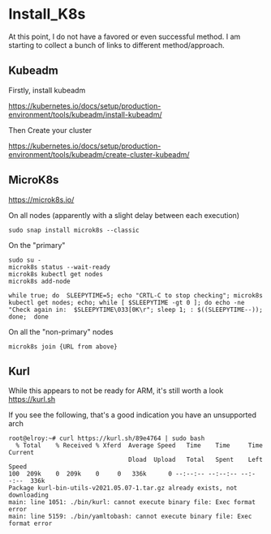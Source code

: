 # Install_K8s
At this point, I do not have a favored or even successful method.  I am starting to collect a bunch of links 
to different method/approach.

## Kubeadm
Firstly, install kubeadm

https://kubernetes.io/docs/setup/production-environment/tools/kubeadm/install-kubeadm/

Then Create your cluster

https://kubernetes.io/docs/setup/production-environment/tools/kubeadm/create-cluster-kubeadm/

## MicroK8s
https://microk8s.io/

On all nodes (apparently with a slight delay between each execution)
```
sudo snap install microk8s --classic
````

On the "primary"
```
sudo su -
microk8s status --wait-ready
microk8s kubectl get nodes
microk8s add-node

while true; do  SLEEPYTIME=5; echo "CRTL-C to stop checking"; microk8s kubectl get nodes; echo; while [ $SLEEPYTIME -gt 0 ]; do echo -ne "Check again in:  $SLEEPYTIME\033[0K\r"; sleep 1; : $((SLEEPYTIME--)); done;  done
```

On all the "non-primary" nodes
```
microk8s join {URL from above}
```

## Kurl
While this appears to not be ready for ARM, it's still worth a look
https://kurl.sh

If you see the following, that's a good indication you have an unsupported arch
```
root@elroy:~# curl https://kurl.sh/89e4764 | sudo bash
  % Total    % Received % Xferd  Average Speed   Time    Time     Time  Current
                                 Dload  Upload   Total   Spent    Left  Speed
100  209k    0  209k    0     0   336k      0 --:--:-- --:--:-- --:--:--  336k
Package kurl-bin-utils-v2021.05.07-1.tar.gz already exists, not downloading
main: line 1051: ./bin/kurl: cannot execute binary file: Exec format error
main: line 5159: ./bin/yamltobash: cannot execute binary file: Exec format error
```
